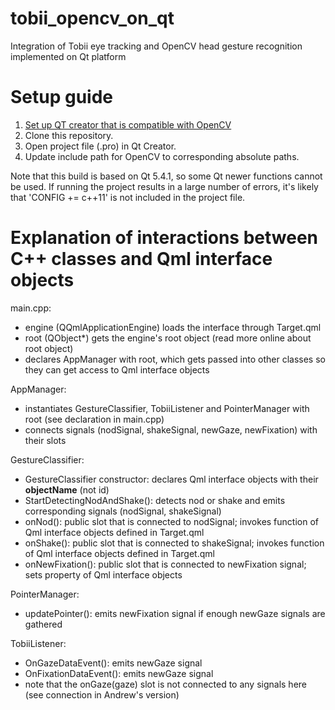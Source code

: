 # tobii_opencv_on_qt
Integration of Tobii eye tracking and OpenCV head gesture recognition implemented on Qt platform

# Setup guide
1. [Set up QT creator that is compatible with OpenCV](https://www.youtube.com/watch?v=ox6NFWE8xg4&lc=Ughv6GFWxv8XR3gCoAEC)
2. Clone this repository.
3. Open project file (.pro) in Qt Creator.
4. Update include path for OpenCV to corresponding absolute paths.

Note that this build is based on Qt 5.4.1, so some Qt newer functions cannot be used. If running the project results in a large number of errors, it's likely that 'CONFIG += c++11' is not included in the project file.

# Explanation of interactions between C++ classes and Qml interface objects
main.cpp:
- engine (QQmlApplicationEngine) loads the interface through Target.qml
- root (QObject*) gets the engine's root object (read more online about root object)
- declares AppManager with root, which gets passed into other classes so they can get access to Qml interface objects

AppManager: 
- instantiates GestureClassifier, TobiiListener and PointerManager with root (see declaration in main.cpp)
- connects signals (nodSignal, shakeSignal, newGaze, newFixation) with their slots

GestureClassifier:
- GestureClassifier constructor: declares Qml interface objects with their **objectName** (not id)
- StartDetectingNodAndShake(): detects nod or shake and emits corresponding signals (nodSignal, shakeSignal)
- onNod(): public slot that is connected to nodSignal; invokes function of Qml interface objects defined in Target.qml
- onShake(): public slot that is connected to shakeSignal; invokes function of Qml interface objects defined in Target.qml
- onNewFixation(): public slot that is connected to newFixation signal; sets property of Qml interface objects

PointerManager:
- updatePointer(): emits newFixation signal if enough newGaze signals are gathered

TobiiListener:
- OnGazeDataEvent(): emits newGaze signal
- OnFixationDataEvent(): emits newGaze signal
- note that the onGaze(gaze) slot is not connected to any signals here (see connection in Andrew's version)
